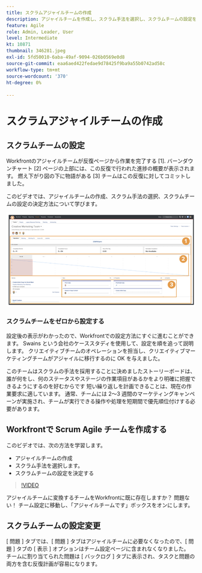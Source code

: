 ```yaml
---
title: スクラムアジャイルチームの作成
description: アジャイルチームを作成し、スクラム手法を選択し、スクラムチームの設定を決定する方法を説明します。
feature: Agile
role: Admin, Leader, User
level: Intermediate
kt: 10871
thumbnail: 346281.jpeg
exl-id: 5fd50010-6aba-49af-9094-026b0569e0d8
source-git-commit: eaa6aed422fedae9d78425f9ba9a55b0742ad58c
workflow-type: tm+mt
source-wordcount: '370'
ht-degree: 0%

---
```


# スクラムアジャイルチームの作成

## スクラムチームの設定

Workfrontのアジャイルチームが反復ページから作業を完了する [1]. バーンダウンチャート [2] ページの上部には、この反復で行われた進捗の概要が表示されます。 燃え下がり図の下に物語がある [3] チームはこの反復に対してコミットしました。

このビデオでは、アジャイルチームの作成、スクラム手法の選択、スクラムチームの設定の決定方法について学びます。

![チームページ](assets/scrum-agile-team-page.png)

### スクラムチームをゼロから設定する

設定後の表示がわかったので、Workfrontでの設定方法にすぐに進むことができます。 Swains という会社のケーススタディを使用して、設定を順を追って説明します。 クリエイティブチームのオペレーションを担当し、クリエイティブマーケティングチームがアジャイルに移行するのに OK を与えました。


このチームはスクラムの手法を採用することに決めましたストーリーボードは、誰が何をし、何のステータスやステージの作業項目があるかをより明確に把握できるようにするのを好むからです 短い繰り返しを計画できることは、現在の作業要求に適しています。 通常、チームには 2～3 週間のマーケティングキャンペーンが実施され、チームが実行できる操作や処理を短期間で優先順位付けする必要があります。

## Workfrontで Scrum Agile チームを作成する

このビデオでは、次の方法を学習します。

- アジャイルチームの作成
- スクラム手法を選択します。
- スクラムチームの設定を決定する

>[!VIDEO](https://video.tv.adobe.com/v/346281/?quality=12&learn=on)

アジャイルチームに変換するチームをWorkfrontに既に存在しますか？ 問題ない！ チーム設定に移動し、「アジャイルチームです」ボックスをオンにします。



## スクラムチームの設定変更

[ 問題 ] タブでは、[ 問題 ] タブはアジャイルチームに必要なくなったので、[ 問題 ] タブの [ 表示 ] オプションはチーム設定ページに含まれなくなりました。 チームに割り当てられた問題は [ バックログ ] タブに表示され、タスクと問題の両方を含む反復計画が容易になります。
